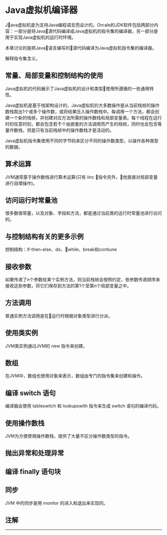 #   Java虚拟机编译器

Java虚拟机是为支持Java编程语言而设计的。Orcale的JDK软件包括两部分内容：一部分是将Java源代码编译成Java虚拟机的指令集的编译器，另一部分是用于实现Java虚拟机的运行时环境。

本章讨论的是把Java语言编写的源代码编译为Java虚拟机指令集的编译器。

解释指令集含义。

##  常量、局部变量和控制结构的使用

Java虚拟机的代码展示了Java虚拟机的设计和类型使用所遵循的一些通用特性。

Java虚拟机是基于栈架构设计的，Java虚拟机的大多数操作是从当前栈帧的操作数栈取出1个或多个操作数，或将结果压入操作数栈中。每调用一个方法，都会创建一个新的栈帧，并创建对应方法所需的操作数栈和局部变量表。每个线程在运行时的任意时刻，都会包含若干个由嵌套的方法调用而产生的栈帧，同时也会包含等量作数栈，但是只有当前栈帧中的操作数栈才是活动的。

Java虚拟机指令集使用不同的字节码来区分不同的操作数类型，以操作各种类型的数据。


##  算术运算

JVM通常基于操作数栈进行算术运算(只有 iinc 指令另外，他直接对局部变量进行自增操作)。

##  访问运行时常量池

很多数值常量，以及对象、字段和方法，都是通过当前类的运行时常量池进行访问的。

## 与控制结构有关的更多示例

控制结构：if-then-else、do、while、break和contiune

##  接收参数

如果传递了n个参数给某个实例方法，则当前栈帧会按照约定，依参数传递顺序来接收这些参数，将它们保存到方法的第1个至第n个局部变量之中。

##  方法调用

普通实例方法调用是在运行时根据对象类型进行分派。

##  使用类实例

JVM类实例通过JVM的 new 指令来创建。

##  数组

在JVM中，数组也使用对象来表示，数组由专门的指令集来创建和操作。

##  编译 switch 语句

编译器会使用 tableswitch 和 lookupswith 指令来生成 switch 语句的编译代码。

##  使用操作数栈

JVM为方便使用操作数栈，提供了大量不区分操作数类型的指令。

##  抛出异常和处理异常

##  编译 finally 语句块

##  同步

JVM 中的同步是用 monitor 的进入和退出来实现的。

##  注解

----

